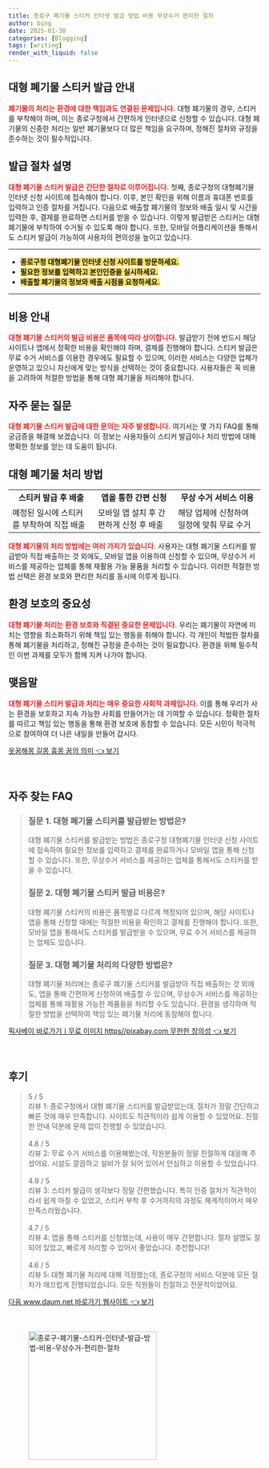 ```yaml
---
title: 종로구 폐기물 스티커 인터넷 발급 방법 비용 무상수거 편리한 절차
author: bing
date: 2025-01-30
categories: [Blogging]
tags: [writing]
render_with_liquid: false
---
```



<h2 id='대형 폐기물 스티커 발급 안내'>대형 폐기물 스티커 발급 안내</h2>

<p><b><span style="color: #ee2323;">폐기물의 처리는 환경에 대한 책임과도 연결된 문제입니다.</span></b> 대형 폐기물의 경우, 스티커를 부착해야 하며, 이는 종로구청에서 간편하게 인터넷으로 신청할 수 있습니다. 대형 폐기물의 신중한 처리는 일반 폐기물보다 더 많은 책임을 요구하며, 정해진 절차와 규정을 준수하는 것이 필수적입니다.</p>

<h2 id='발급 절차 설명'>발급 절차 설명</h2>

<p><b><span style="color: #ee2323;">대형 폐기물 스티커 발급은 간단한 절차로 이루어집니다.</span></b> 첫째, 종로구청의 대형폐기물 인터넷 신청 사이트에 접속해야 합니다. 이후, 본인 확인을 위해 이름과 휴대폰 번호를 입력하고 인증 절차를 거칩니다. 다음으로 배출할 폐기물의 정보와 배출 일시 및 시간을 입력한 후, 결제를 완료하면 스티커를 받을 수 있습니다. 이렇게 발급받은 스티커는 대형 폐기물에 부착하여 수거될 수 있도록 해야 합니다. 또한, 모바일 어플리케이션을 통해서도 스티커 발급이 가능하여 사용자의 편의성을 높이고 있습니다.</p>

<hr />

<ul>
    <li><b><span style="background-color: #ffe066;">종로구청 대형폐기물 인터넷 신청 사이트를 방문하세요.</span></b></li>
    <li><b><span style="background-color: #ffe066;">필요한 정보를 입력하고 본인인증을 실시하세요.</span></b></li>
    <li><b><span style="background-color: #ffe066;">배출할 폐기물의 정보와 배출 시점을 요청하세요.</span></b></li>
</ul>

<hr />

<h2 id='비용 안내'>비용 안내</h2>

<p><b><span style="color: #ee2323;">대형 폐기물 스티커의 발급 비용은 품목에 따라 상이합니다.</span></b> 발급받기 전에 반드시 해당 사이트나 앱에서 정확한 비용을 확인해야 하며, 결제를 진행해야 합니다. 스티커 발급은 무료 수거 서비스를 이용한 경우에도 필요할 수 있으며, 이러한 서비스는 다양한 업체가 운영하고 있으니 자신에게 맞는 방식을 선택하는 것이 중요합니다. 사용자들은 꼭 비용을 고려하여 적절한 방법을 통해 대형 폐기물을 처리해야 합니다.</p>

<h2 id='자주 묻는 질문'>자주 묻는 질문</h2>

<p><b><span style="color: #ee2323;">대형 폐기물 스티커 발급에 대한 문의는 자주 발생합니다.</span></b> 여기서는 몇 가지 FAQ를 통해 궁금증을 해결해 보겠습니다. 이 정보는 사용자들이 스티커 발급이나 처리 방법에 대해 명확한 정보를 얻는 데 도움이 됩니다.</p>

<h2 id='대형 폐기물 처리 방법'>대형 폐기물 처리 방법</h2>

<table>
    <tr>
        <td style="text-align: center; height: 17px;"><b>스티커 발급 후 배출</b></td>
        <td style="text-align: center; height: 17px;"><b>앱을 통한 간편 신청</b></td>
        <td style="text-align: center; height: 17px;"><b>무상 수거 서비스 이용</b></td>
    </tr>
    <tr>
        <td>예정된 일시에 스티커를 부착하여 직접 배출</td>
        <td>모바일 앱 설치 후 간편하게 신청 후 배출</td>
        <td>해당 업체에 신청하여 일정에 맞춰 무료 수거</td>
    </tr>
</table>

<p><b><span style="color: #ee2323;">대형 폐기물의 처리 방법에는 여러 가지가 있습니다.</span></b> 사용자는 대형 폐기물 스티커를 발급받아 직접 배출하는 것 외에도, 모바일 앱을 이용하여 신청할 수 있으며, 무상수거 서비스를 제공하는 업체를 통해 재활용 가능 물품을 처리할 수 있습니다. 이러한 적절한 방법 선택은 환경 보호와 편리한 처리를 동시에 이루게 됩니다.</p>

<h2 id='환경 보호의 중요성'>환경 보호의 중요성</h2>

<p><b><span style="color: #ee2323;">대형 폐기물 처리는 환경 보호와 직결된 중요한 문제입니다.</span></b> 우리는 폐기물이 자연에 미치는 영향을 최소화하기 위해 책임 있는 행동을 취해야 합니다. 각 개인이 적법한 절차를 통해 폐기물을 처리하고, 정해진 규정을 준수하는 것이 필요합니다. 환경을 위해 필수적인 이번 과제를 모두가 함께 지켜 나가야 합니다.</p>

<h2 id='맺음말'>맺음말</h2>

<p><b><span style="color: #ee2323;">대형 폐기물 스티커 발급과 처리는 매우 중요한 사회적 과제입니다.</span></b> 이를 통해 우리가 사는 환경을 보호하고 지속 가능한 사회를 만들어가는 데 기여할 수 있습니다. 정확한 절차를 따르고 책임 있는 행동을 통해 환경 보호에 동참할 수 있습니다. 모든 시민이 적극적으로 참여하여 더 나은 내일을 만들어 갑시다.</p>


<p><a class="click-button" title="옷꿈해몽 길몽 흉몽 꿈의 의미" href="https://adkhouse.github.io/posts/%EC%98%B7%EA%BF%88%ED%95%B4%EB%AA%BD-%EA%B8%B8%EB%AA%BD-%ED%9D%89%EB%AA%BD-%EA%BF%88%EC%9D%98-%EC%9D%98%EB%AF%B8/" rel="dofollow">옷꿈해몽 길몽 흉몽 꿈의 의미 👈 보기</a></p><br>
<h2 id='자주_찾는_FAQ'>자주 찾는 FAQ</h2>
<div itemscope="" itemtype="https://schema.org/FAQPage"> 
<blockquote> 
<div itemscope="" itemprop="mainEntity" itemtype="https://schema.org/Question"> 
<h3 itemprop="name">질문 1. 대형 폐기물 스티커를 발급받는 방법은?</h3> 
<div itemscope="" itemprop="acceptedAnswer" itemtype="https://schema.org/Answer"> 
<span itemprop="text"> 
<p>대형 폐기물 스티커를 발급받는 방법은 종로구청 대형폐기물 인터넷 신청 사이트에 접속하여 필요한 정보를 입력하고 결제를 완료하거나 모바일 앱을 통해 신청할 수 있습니다. 또한, 무상수거 서비스를 제공하는 업체를 통해서도 스티커를 받을 수 있습니다.</p> 
</span> 
</div> 
</div> 
<div itemscope="" itemprop="mainEntity" itemtype="https://schema.org/Question"> 
<h3 itemprop="name">질문 2. 대형 폐기물 스티커 발급 비용은?</h3> 
<div itemscope="" itemprop="acceptedAnswer" itemtype="https://schema.org/Answer"> 
<span itemprop="text"> 
<p>대형 폐기물 스티커의 비용은 품목별로 다르게 책정되어 있으며, 해당 사이트나 앱을 통해 신청할 때에는 적절한 비용을 확인하고 결제를 진행해야 합니다. 또한, 모바일 앱을 통해서도 스티커를 발급받을 수 있으며, 무료 수거 서비스를 제공하는 업체도 있습니다.</p> 
</span> 
</div> 
</div> 
<div itemscope="" itemprop="mainEntity" itemtype="https://schema.org/Question"> 
<h3 itemprop="name">질문 3. 대형 폐기물 처리의 다양한 방법은?</h3> 
<div itemscope="" itemprop="acceptedAnswer" itemtype="https://schema.org/Answer"> 
<span itemprop="text"> 
<p>대형 폐기물 처리에는 종로구 폐기물 스티커를 발급받아 직접 배출하는 것 외에도, 앱을 통해 간편하게 신청하여 배출할 수 있으며, 무상수거 서비스를 제공하는 업체를 통해 재활용 가능한 제품들을 처리할 수도 있습니다. 환경을 생각하며 적절한 방법을 선택하여 책임 있는 폐기물 처리에 동참해야 합니다.</p> 
</span> 
</div> 
</div> 
</blockquote> 
</div>
<p><a class="click-button" title="픽사베이 바로가기ㅣ무료 이미지 https//pixabay.com 무한한 창의성" href="https://adkhouse.github.io/posts/%ED%94%BD%EC%82%AC%EB%B2%A0%EC%9D%B4-%EB%B0%94%EB%A1%9C%EA%B0%80%EA%B8%B0%E3%85%A3%EB%AC%B4%EB%A3%8C-%EC%9D%B4%EB%AF%B8%EC%A7%80-httpspixabay.com-%EB%AC%B4%ED%95%9C%ED%95%9C-%EC%B0%BD%EC%9D%98%EC%84%B1/" rel="dofollow">픽사베이 바로가기ㅣ무료 이미지 https//pixabay.com 무한한 창의성 👈 보기</a></p><br>
<h2 id='후기'>후기</h2>
<div itemscope itemtype="https://schema.org/Product">
  <blockquote>
  <div itemprop="review" itemscope itemtype="https://schema.org/Review">
      <div itemprop="reviewRating" itemscope itemtype="https://schema.org/Rating"> <span itemprop="ratingValue">5</span> / <span itemprop="bestRating">5</span> </div>
      <span itemprop="reviewBody">리뷰 1: 종로구청에서 대형 폐기물 스티커를 발급받았는데, 절차가 정말 간단하고 빠른 것에 매우 만족합니다. 사이트도 직관적이라 쉽게 이용할 수 있었어요. 친절한 안내 덕분에 문제 없이 진행할 수 있었습니다.</span>
  </div>
  <br>
  <div itemprop="review" itemscope itemtype="https://schema.org/Review">
      <div itemprop="reviewRating" itemscope itemtype="https://schema.org/Rating"> <span itemprop="ratingValue">4.8</span> / <span itemprop="bestRating">5</span> </div>
      <span itemprop="reviewBody">리뷰 2: 무료 수거 서비스를 이용해봤는데, 직원분들이 정말 친절하게 대응해 주셨어요. 시설도 깔끔하고 설비가 잘 되어 있어서 안심하고 이용할 수 있었습니다.</span>
  </div>
  <br>
  <div itemprop="review" itemscope itemtype="https://schema.org/Review">
      <div itemprop="reviewRating" itemscope itemtype="https://schema.org/Rating"> <span itemprop="ratingValue">4.9</span> / <span itemprop="bestRating">5</span> </div>
      <span itemprop="reviewBody">리뷰 3: 스티커 발급이 생각보다 정말 간편했습니다. 특히 인증 절차가 직관적이라서 쉽게 마칠 수 있었고, 스티커 부착 후 수거까지의 과정도 체계적이어서 매우 만족스러웠습니다.</span>
  </div>
  <br>
  <div itemprop="review" itemscope itemtype="https://schema.org/Review">
      <div itemprop="reviewRating" itemscope itemtype="https://schema.org/Rating"> <span itemprop="ratingValue">4.7</span> / <span itemprop="bestRating">5</span> </div>
      <span itemprop="reviewBody">리뷰 4: 앱을 통해 스티커를 신청했는데, 사용이 매우 간편합니다. 절차 설명도 잘 되어 있었고, 빠르게 처리할 수 있어서 좋았습니다. 추천합니다!</span>
  </div>
  <br>
  <div itemprop="review" itemscope itemtype="https://schema.org/Review">
      <div itemprop="reviewRating" itemscope itemtype="https://schema.org/Rating"> <span itemprop="ratingValue">4.6</span> / <span itemprop="bestRating">5</span> </div>
      <span itemprop="reviewBody">리뷰 5: 대형 폐기물 처리에 대해 걱정했는데, 종로구청의 서비스 덕분에 모든 절차가 매끄럽게 진행되었습니다. 모든 직원들이 친절하고 전문적이었어요.</span>
  </div>
  </blockquote>
</div>
<p><a class="click-button" title="다음 www.daum.net 바로가기 웹사이트" href="https://adkhouse.github.io/posts/%EB%8B%A4%EC%9D%8C-www.daum.net-%EB%B0%94%EB%A1%9C%EA%B0%80%EA%B8%B0-%EC%9B%B9%EC%82%AC%EC%9D%B4%ED%8A%B8/" rel="dofollow">다음 www.daum.net 바로가기 웹사이트 👈 보기</a></p><br>
<figure class="image"><img src="https://adkhouse.github.io/assets/img/thumbnail/종로구-폐기물-스티커-인터넷-발급-방법-비용-무상수거-편리한-절차.webp" alt="종로구-폐기물-스티커-인터넷-발급-방법-비용-무상수거-편리한-절차" width="256" height="256"></figure>